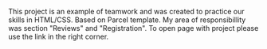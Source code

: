 This project is an example of teamwork and was created to practice our skills in HTML/CSS.
Based on Parcel template.
My area of responsibillity was section "Reviews" and "Registration".
To open page with project please use the link in the right corner.
